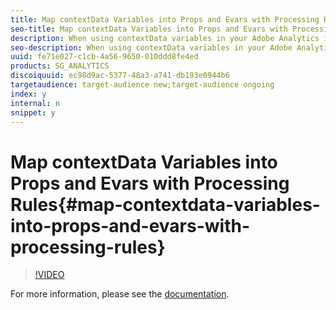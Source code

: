 ```yaml
---
title: Map contextData Variables into Props and Evars with Processing Rules
seo-title: Map contextData Variables into Props and Evars with Processing Rules
description: When using contextData variables in your Adobe Analytics implementation, in order to have your data show up in actual reports, you need to map the contextData variables to props/eVars in the Processing Rules interface. This video shows you how to do this.
seo-description: When using contextData variables in your Adobe Analytics implementation, in order to have your data show up in actual reports, you need to map the contextData variables to props/eVars in the Processing Rules interface. This video shows you how to do this.
uuid: fe71e027-c1cb-4a56-9650-010ddd8fe4ed
products: SG_ANALYTICS
discoiquuid: ec98d9ac-5377-48a3-a741-db193e0944b6
targetaudience: target-audience new;target-audience ongoing
index: y
internal: n
snippet: y
---
```


# Map contextData Variables into Props and Evars with Processing Rules{#map-contextdata-variables-into-props-and-evars-with-processing-rules}

>[!VIDEO](https://video.tv.adobe.com/v/26124/?quality=12)

For more information, please see the [documentation](https://marketing.adobe.com/resources/help/en_US/reference/processing_rules.html).
